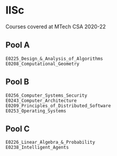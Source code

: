 # IISc
Courses covered at MTech CSA 2020-22

Pool A
-------------------------------------------------

	E0225_Design_&_Analysis_of_Algorithms
	E0208_Computational_Geometry

Pool B
-------------------------------------------------

	E0256_Computer_Systems_Security
	E0243_Computer_Architecture
	E0209_Principles_of_Distributed_Software
	E0253_Operating_Systems

Pool C
-------------------------------------------------

	E0226_Linear_Algebra_&_Probability
	E0238_Intelligent_Agents